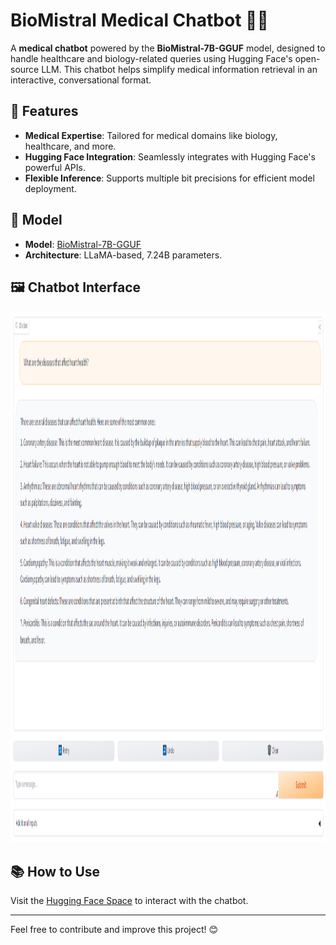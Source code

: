 # BioMistral Medical Chatbot 🤖💉

A **medical chatbot** powered by the **BioMistral-7B-GGUF** model, designed to handle healthcare and biology-related queries using Hugging Face's open-source LLM. 
This chatbot helps simplify medical information retrieval in an interactive, conversational format.

## 🚀 Features
- **Medical Expertise**: Tailored for medical domains like biology, healthcare, and more.
- **Hugging Face Integration**: Seamlessly integrates with Hugging Face's powerful APIs.
- **Flexible Inference**: Supports multiple bit precisions for efficient model deployment.


## 🧬 Model
- **Model**: [BioMistral-7B-GGUF](https://huggingface.co/models/biomistral-7b-gguf)
- **Architecture**: LLaMA-based, 7.24B parameters.

## 🖼️ Chatbot Interface

<img src="Imgs/Img2.PNG" width="1000" height="850" alt="Screenshot">


## 📚 How to Use

Visit the [Hugging Face Space](https://huggingface.co/spaces/Anna2003/BioMistral-Medical-Chatbot) to interact with the chatbot.


---

Feel free to contribute and improve this project! 😊
